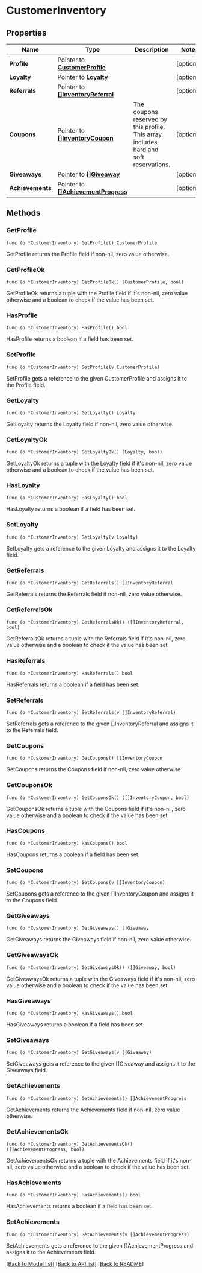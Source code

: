# CustomerInventory

## Properties

Name | Type | Description | Notes
------------ | ------------- | ------------- | -------------
**Profile** | Pointer to [**CustomerProfile**](CustomerProfile.md) |  | [optional] 
**Loyalty** | Pointer to [**Loyalty**](Loyalty.md) |  | [optional] 
**Referrals** | Pointer to [**[]InventoryReferral**](InventoryReferral.md) |  | [optional] 
**Coupons** | Pointer to [**[]InventoryCoupon**](InventoryCoupon.md) | The coupons reserved by this profile. This array includes hard and soft reservations.  | [optional] 
**Giveaways** | Pointer to [**[]Giveaway**](Giveaway.md) |  | [optional] 
**Achievements** | Pointer to [**[]AchievementProgress**](AchievementProgress.md) |  | [optional] 

## Methods

### GetProfile

`func (o *CustomerInventory) GetProfile() CustomerProfile`

GetProfile returns the Profile field if non-nil, zero value otherwise.

### GetProfileOk

`func (o *CustomerInventory) GetProfileOk() (CustomerProfile, bool)`

GetProfileOk returns a tuple with the Profile field if it's non-nil, zero value otherwise
and a boolean to check if the value has been set.

### HasProfile

`func (o *CustomerInventory) HasProfile() bool`

HasProfile returns a boolean if a field has been set.

### SetProfile

`func (o *CustomerInventory) SetProfile(v CustomerProfile)`

SetProfile gets a reference to the given CustomerProfile and assigns it to the Profile field.

### GetLoyalty

`func (o *CustomerInventory) GetLoyalty() Loyalty`

GetLoyalty returns the Loyalty field if non-nil, zero value otherwise.

### GetLoyaltyOk

`func (o *CustomerInventory) GetLoyaltyOk() (Loyalty, bool)`

GetLoyaltyOk returns a tuple with the Loyalty field if it's non-nil, zero value otherwise
and a boolean to check if the value has been set.

### HasLoyalty

`func (o *CustomerInventory) HasLoyalty() bool`

HasLoyalty returns a boolean if a field has been set.

### SetLoyalty

`func (o *CustomerInventory) SetLoyalty(v Loyalty)`

SetLoyalty gets a reference to the given Loyalty and assigns it to the Loyalty field.

### GetReferrals

`func (o *CustomerInventory) GetReferrals() []InventoryReferral`

GetReferrals returns the Referrals field if non-nil, zero value otherwise.

### GetReferralsOk

`func (o *CustomerInventory) GetReferralsOk() ([]InventoryReferral, bool)`

GetReferralsOk returns a tuple with the Referrals field if it's non-nil, zero value otherwise
and a boolean to check if the value has been set.

### HasReferrals

`func (o *CustomerInventory) HasReferrals() bool`

HasReferrals returns a boolean if a field has been set.

### SetReferrals

`func (o *CustomerInventory) SetReferrals(v []InventoryReferral)`

SetReferrals gets a reference to the given []InventoryReferral and assigns it to the Referrals field.

### GetCoupons

`func (o *CustomerInventory) GetCoupons() []InventoryCoupon`

GetCoupons returns the Coupons field if non-nil, zero value otherwise.

### GetCouponsOk

`func (o *CustomerInventory) GetCouponsOk() ([]InventoryCoupon, bool)`

GetCouponsOk returns a tuple with the Coupons field if it's non-nil, zero value otherwise
and a boolean to check if the value has been set.

### HasCoupons

`func (o *CustomerInventory) HasCoupons() bool`

HasCoupons returns a boolean if a field has been set.

### SetCoupons

`func (o *CustomerInventory) SetCoupons(v []InventoryCoupon)`

SetCoupons gets a reference to the given []InventoryCoupon and assigns it to the Coupons field.

### GetGiveaways

`func (o *CustomerInventory) GetGiveaways() []Giveaway`

GetGiveaways returns the Giveaways field if non-nil, zero value otherwise.

### GetGiveawaysOk

`func (o *CustomerInventory) GetGiveawaysOk() ([]Giveaway, bool)`

GetGiveawaysOk returns a tuple with the Giveaways field if it's non-nil, zero value otherwise
and a boolean to check if the value has been set.

### HasGiveaways

`func (o *CustomerInventory) HasGiveaways() bool`

HasGiveaways returns a boolean if a field has been set.

### SetGiveaways

`func (o *CustomerInventory) SetGiveaways(v []Giveaway)`

SetGiveaways gets a reference to the given []Giveaway and assigns it to the Giveaways field.

### GetAchievements

`func (o *CustomerInventory) GetAchievements() []AchievementProgress`

GetAchievements returns the Achievements field if non-nil, zero value otherwise.

### GetAchievementsOk

`func (o *CustomerInventory) GetAchievementsOk() ([]AchievementProgress, bool)`

GetAchievementsOk returns a tuple with the Achievements field if it's non-nil, zero value otherwise
and a boolean to check if the value has been set.

### HasAchievements

`func (o *CustomerInventory) HasAchievements() bool`

HasAchievements returns a boolean if a field has been set.

### SetAchievements

`func (o *CustomerInventory) SetAchievements(v []AchievementProgress)`

SetAchievements gets a reference to the given []AchievementProgress and assigns it to the Achievements field.


[[Back to Model list]](../README.md#documentation-for-models) [[Back to API list]](../README.md#documentation-for-api-endpoints) [[Back to README]](../README.md)


